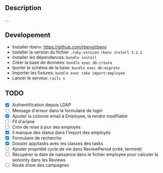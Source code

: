 
## Description 

...

## Developement 

- Installer rbenv: https://github.com/rbenv/rbenv
- Installer la version du fichier `.ruby-version`: `rbenv install 3.2.1`
- Installer les dépendances: `bundle install`
- Créer la base de données: `bundle exec db:create`
- Iporter le schéma de la base: `bundle exec db:migrate`
- Importer les fixtures: `bundle exec rake import:employee`
- Lancer le serveur: `rails s`

## TODO 

- [x] Authentification depuis LDAP
- [ ] Message d'erreur dans le formulaire de login
- [x] Ajouter la colonne email à Employee, la rendre modifiable 
- [ ] FIl d'ariane
- [ ] Cron de mise à jour des employés
- [x] Il manque des status dans l'import des employés
- [x] Formulaire de recherche
- [x] Dossier app/tasks avec les classes des tasks
- [ ] Ajouter propriété cycle de vie dans ReviewPeriod (créé, terminé) 
- [ ] Récupérer la date de naissance dans le fichier employee pour calculer la seniority dans les Reviews
- [ ] Route show des campagnes

